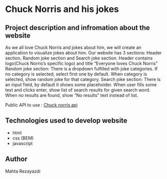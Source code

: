 #   Chuck Norris and his jokes

##   Project description and infromation about the website
As we all love Chuck Norris and jokes about him, we will create an application to visualize jokes about him.
	Our website has 3 sections: Header section, Random joke section and Search joke section.
	Header contains logo(Chuck Norris’s specific logo) and title “Everyone loves Chuck Norris”
	Random joke section: There is a dropdown fulfilled with joke categories. If no category is selected, select first one by default. When category is selected, show random joke for that category.
	Search joke section: There is an input field, by default it shows some placeholder. When user fills some text and clicks enter, show list of search results for given search word. When no results are found, show “No results” text instead of list.

Public API to use : [Chuck norris api](https://api.chucknorris.io/ )

##   Technologies used to develop website
* html
* css (BEM)
* javascript

##   Author
Mahta Rezayazdi